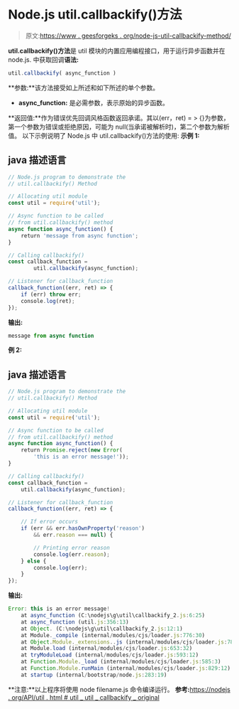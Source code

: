 # Node.js util.callbackify()方法

> 原文:[https://www . geesforgeks . org/node-js-util-callbackify-method/](https://www.geeksforgeeks.org/node-js-util-callbackify-method/)

**util.callbackify()方法**是 util 模块的内置应用编程接口，用于运行异步函数并在 node.js.
中获取回调**语法:**

```js
util.callbackify( async_function )
```

**参数:**该方法接受如上所述和如下所述的单个参数。

*   **async_function:** 是必需参数，表示原始的异步函数。

**返回值:**作为错误优先回调风格函数返回承诺。其以(err，ret) = > {}为参数，第一个参数为错误或拒绝原因，可能为 null(当承诺被解析时)，第二个参数为解析值。
以下示例说明了 Node.js 中 util.callbackify()方法的使用:
**示例 1:**

## java 描述语言

```js
// Node.js program to demonstrate the   
// util.callbackify() Method 

// Allocating util module
const util = require('util');

// Async function to be called
// from util.callbackify() method
async function async_function() {
    return 'message from async function';
}

// Calling callbackify()
const callback_function = 
        util.callbackify(async_function);

// Listener for callback_function
callback_function((err, ret) => {
    if (err) throw err;
    console.log(ret);
});
```

**输出:**

```js
message from async function
```

**例 2:**

## java 描述语言

```js
// Node.js program to demonstrate the   
// util.callbackify() Method 

// Allocating util module
const util = require('util');

// Async function to be called 
// from util.callbackify() method
async function async_function() {
    return Promise.reject(new Error(
        'this is an error message!'));
}

// Calling callbackify()
const callback_function =
    util.callbackify(async_function);

// Listener for callback_function
callback_function((err, ret) => {

    // If error occurs
    if (err && err.hasOwnProperty('reason')
        && err.reason === null) {

        // Printing error reason
        console.log(err.reason);
    } else {
        console.log(err);
    }
});
```

**输出:**

```js
Error: this is an error message!
    at async_function (C:\nodejs\g\util\callbackify_2.js:6:25)
    at async_function (util.js:356:13)
    at Object. (C:\nodejs\g\util\callbackify_2.js:12:1)
    at Module._compile (internal/modules/cjs/loader.js:776:30)
    at Object.Module._extensions..js (internal/modules/cjs/loader.js:787:10)
    at Module.load (internal/modules/cjs/loader.js:653:32)
    at tryModuleLoad (internal/modules/cjs/loader.js:593:12)
    at Function.Module._load (internal/modules/cjs/loader.js:585:3)
    at Function.Module.runMain (internal/modules/cjs/loader.js:829:12)
    at startup (internal/bootstrap/node.js:283:19)
```

**注意:**以上程序将使用 node filename.js 命令编译运行。
**参考:**[https://nodejs . org/API/util . html # util _ util _ callbackify _ original](https://nodejs.org/api/util.html#util_util_callbackify_original)